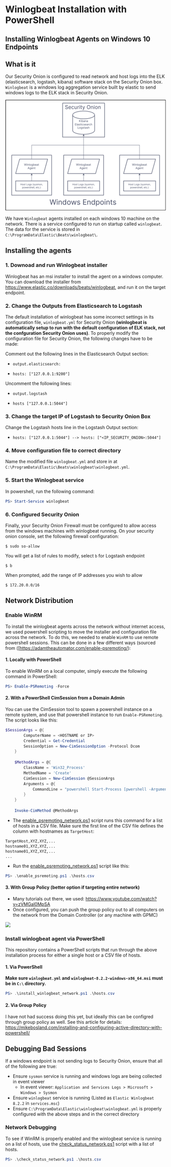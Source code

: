 # Winlogbeat Installation with PowerShell

## Installing Winlogbeat Agents on Windows 10 Endpoints

## What is it

Our Security Onion is configured to read network and host logs into the ELK (elasticsearch, logstash, kibana) software stack on the Security Onion box. `Winlogbeat` is a windows log aggregation service built by elastic to send windows logs to the ELK stack in Security Onion.

![Winlogbeat Diagram](static/outline.png)

We have `Winlogbeat` agents installed on each windows 10 machine on the network. There is a service configured to run on startup called `winlogbeat`. The data for the service is stored in `C:\ProgramData\Elastic\Beats\winlogbeat\`.

## Installing the agents

### 1. Downoad and run Winlogbeat installer

Winlogbeat has an msi installer to install the agent on a windows computer. You can download the installer from https://www.elastic.co/downloads/beats/winlogbeat, and run it on the target endpoint.

### 2. Change the Outputs from Elasticsearch to Logstash

The default installation of winlogbeat has some incorrect settings in its configuration file, `winlogbeat.yml` for Security Onion **(winlogbeat is automatically setup to run with the default configuration of ELK stack, not the confguration Security Onion uses)**. To properly modify the configuration file for Security Onion, the following changes have to be made:

Comment out the following lines in the Elasticsearch Output section: 
*     output.elasticsearch:
*     hosts: ["127.0.0.1:9200"]

Uncomment the following lines:
*     output.logstash
*     hosts ["127.0.0.1:5044"]

### 3. Change the target IP of Logstash to Security Onion Box

Change the Logstash hosts line in the Logstash Output section:
*     hosts: ["127.0.0.1:5044"] --> hosts: ["<IP_SECURITY_ONION>:5044"]

### 4. Move configuration file to correct directory

Name the modified file `winlogbeat.yml` and store in at `C:\ProgramData\Elastic\Beats\winlogbeat\winlogbeat.yml`.

### 5. Start the Winlogbeat service

In powershell, run the following command:

```powershell
PS> Start-Service winlogbeat
```

### 6. Configured Security Onion

Finally, your Security Onion Firewall must be configured to allow access from the windows machines with winlogbeat running. On your security onion console, set the following firewall configuration:

```
$ sudo so-allow
```

You will get a list of rules to modify, select `b` for Logstash endpoint

```
$ b
```

When prompted, add the range of IP addresses you wish to allow

```
$ 172.20.0.0/16
```

## Network Distribution

### Enable WinRM

To install the winlogbeat agents across the network without internet access, we used powershell scripting to move the installer and configuration file across the network. To do this, we needed to enable `WinRM` to use remote powershell sessions. This can be done in a few different ways (sourced from ([https://adamtheautomator.com/enable-psremoting/):

#### 1. Locally with PowerShell

To enable WinRM on a local computer, simply execute the following command in PowerShell:
```powershell
PS> Enable-PSRemoting -Force
```

#### 2. With a PowerShell CimSession from a Domain Admin

You can use the CimSession tool to spawn a powershell instance on a remote system, and use that powershell instance to run `Enable-PSRemoting`. The script looks like this:

```powershell
$SessionArgs = @{
        ComputerName = <HOSTNAME or IP>
        Credential = Get-Credential
        SessionOption = New-CimSessionOption -Protocol Dcom
    }

    $MethodArgs = @{
        ClassName = 'Win32_Process'
        MethodName = 'Create'
        CimSession = New-CimSession @SessionArgs
        Arguments = @{
            CommandLine = "powershell Start-Process [pwershell -ArgumentList 'Enable-PSRemoting -Force'"
        }
    }

    Invoke-CimMethod @MethodArgs
```

* The [enable_psremoting_network.ps1](enable_psremoting_network.ps1) script runs this command for a list of hosts in a CSV file. Make sure the first line of the CSV file defines the column with hostnames as `TargetHost`:

```csv
TargetHost,XYZ,XYZ,...
hostname01,XYZ,XYZ,...
hostname01,XYZ,XYZ,...
...
```

* Run the [enable_psremoting_network.ps1](enable_psremoting_network.ps1) script like this:
```powershell
PS> .\enable_psremoting.ps1 .\hosts.csv
```

#### 3. With Group Policy (better option if targeting entire network)

* Many tutorials out there, we used: https://www.youtube.com/watch?v=zVMGal0MpSA
* Once configured, you can push the group policy out to all computers on the network from the Domain Controller (or any machine with GPMC)

![](https://i.imgur.com/wFcz4IJ.png)

### Install winlogbeat agent via PowerShell

This repository contains a PowerShell scripts that run through the above installation process for either a single host or a CSV file of hosts.

#### 1. Via PowerShell

**Make sure `winlogbeat.yml` and `winlogbeat-8.2.2-windows-x86_64.msi` must be in `C:\` directory.**

```powershell
PS> .\install_winlogbeat_network.ps1 .\hosts.csv
```

#### 2. Via Group Policy

I have not had success doing this yet, but ideally this can be configred through group policy as well. See this article for details: https://mikebosland.com/installing-and-configuring-active-directory-with-powershell/

## Debugging Bad Sessions

If a windows endpoint is not sending logs to Security Onion, ensure that all of the following are true:

* Ensure `sysmon` service is running and windows logs are being collected in event viewer
    * In event viewer: `Application and Services Logs > Microsoft > Windows > Sysmon`
* Ensure `winlogbeat` service is running (Listed as `Elastic Winlogbeat 8.2.2` in `services.msc`)
* Ensure `C:\ProgramData\Elastic\winlogbeat\winlogbeat.yml` is properly configured with the above steps and in the correct directory

### Network Debugging

To see if WinRM is properly enabled and the winlogbeat service is running on a list of hosts, use the [check_status_network.ps1](check_status_network.ps1) script with a list of hosts.

```powershell
PS> .\check_status_network.ps1 .\hosts.csv
```
